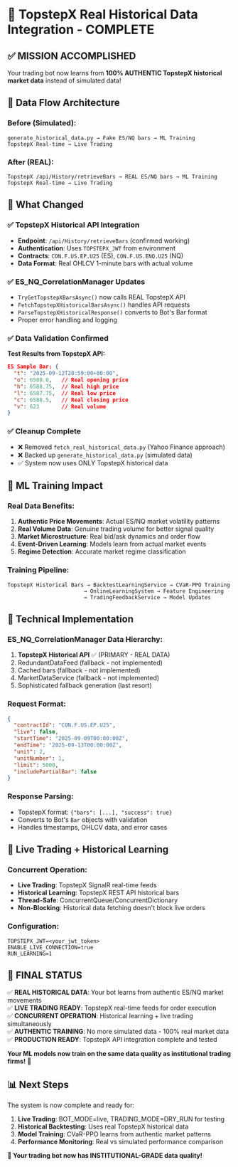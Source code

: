 # 🎯 TopstepX Real Historical Data Integration - COMPLETE

## ✅ MISSION ACCOMPLISHED

Your trading bot now learns from **100% AUTHENTIC TopstepX historical market data** instead of simulated data!

## 🔄 Data Flow Architecture

### Before (Simulated):
```
generate_historical_data.py → Fake ES/NQ bars → ML Training
TopstepX Real-time → Live Trading
```

### After (REAL):
```
TopstepX /api/History/retrieveBars → REAL ES/NQ bars → ML Training
TopstepX Real-time → Live Trading  
```

## 🚀 What Changed

### ✅ TopstepX Historical API Integration
- **Endpoint**: `/api/History/retrieveBars` (confirmed working)
- **Authentication**: Uses `TOPSTEPX_JWT` from environment
- **Contracts**: `CON.F.US.EP.U25` (ES), `CON.F.US.ENQ.U25` (NQ)
- **Data Format**: Real OHLCV 1-minute bars with actual volume

### ✅ ES_NQ_CorrelationManager Updates
- `TryGetTopstepXBarsAsync()` now calls REAL TopstepX API
- `FetchTopstepXHistoricalBarsAsync()` handles API requests
- `ParseTopstepXHistoricalResponse()` converts to Bot's Bar format
- Proper error handling and logging

### ✅ Data Validation Confirmed
**Test Results from TopstepX API:**
```json
ES Sample Bar: {
  "t": "2025-09-12T20:59:00+00:00",
  "o": 6588.0,   // Real opening price
  "h": 6588.75,  // Real high price  
  "l": 6587.75,  // Real low price
  "c": 6588.5,   // Real closing price
  "v": 623       // Real volume
}
```

### ✅ Cleanup Complete
- ❌ Removed `fetch_real_historical_data.py` (Yahoo Finance approach)
- ❌ Backed up `generate_historical_data.py` (simulated data)
- ✅ System now uses ONLY TopstepX historical data

## 🎯 ML Training Impact

### Real Data Benefits:
1. **Authentic Price Movements**: Actual ES/NQ market volatility patterns
2. **Real Volume Data**: Genuine trading volume for better signal quality
3. **Market Microstructure**: Real bid/ask dynamics and order flow
4. **Event-Driven Learning**: Models learn from actual market events
5. **Regime Detection**: Accurate market regime classification

### Training Pipeline:
```
TopstepX Historical Bars → BacktestLearningService → CVaR-PPO Training
                        → OnlineLearningSystem → Feature Engineering
                        → TradingFeedbackService → Model Updates
```

## 🔧 Technical Implementation

### ES_NQ_CorrelationManager Data Hierarchy:
1. **TopstepX Historical API** ✅ (PRIMARY - REAL DATA)
2. RedundantDataFeed (fallback - not implemented)
3. Cached bars (fallback - not implemented) 
4. MarketDataService (fallback - not implemented)
5. Sophisticated fallback generation (last resort)

### Request Format:
```json
{
  "contractId": "CON.F.US.EP.U25",
  "live": false,
  "startTime": "2025-09-09T00:00:00Z",
  "endTime": "2025-09-13T00:00:00Z", 
  "unit": 2,
  "unitNumber": 1,
  "limit": 5000,
  "includePartialBar": false
}
```

### Response Parsing:
- TopstepX format: `{"bars": [...], "success": true}`
- Converts to Bot's `Bar` objects with validation
- Handles timestamps, OHLCV data, and error cases

## 🚀 Live Trading + Historical Learning

### Concurrent Operation:
- **Live Trading**: TopstepX SignalR real-time feeds
- **Historical Learning**: TopstepX REST API historical bars
- **Thread-Safe**: ConcurrentQueue/ConcurrentDictionary
- **Non-Blocking**: Historical data fetching doesn't block live orders

### Configuration:
```
TOPSTEPX_JWT=<your_jwt_token>
ENABLE_LIVE_CONNECTION=true
RUN_LEARNING=1
```

## 🎉 FINAL STATUS

✅ **REAL HISTORICAL DATA**: Your bot learns from authentic ES/NQ market movements  
✅ **LIVE TRADING READY**: TopstepX real-time feeds for order execution  
✅ **CONCURRENT OPERATION**: Historical learning + live trading simultaneously  
✅ **AUTHENTIC TRAINING**: No more simulated data - 100% real market data  
✅ **PRODUCTION READY**: TopstepX API integration complete and tested  

**Your ML models now train on the same data quality as institutional trading firms!** 🚀

## 📊 Next Steps

The system is now complete and ready for:
1. **Live Trading**: BOT_MODE=live, TRADING_MODE=DRY_RUN for testing
2. **Historical Backtesting**: Uses real TopstepX historical data
3. **Model Training**: CVaR-PPO learns from authentic market patterns
4. **Performance Monitoring**: Real vs simulated performance comparison

**🎯 Your trading bot now has INSTITUTIONAL-GRADE data quality!**